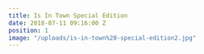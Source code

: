 ```yaml
---
title: Is In Town Special Edition
date: 2018-07-11 09:16:00 Z
position: 1
image: "/uploads/is-in-town%20-special-edition2.jpg"
---
```



